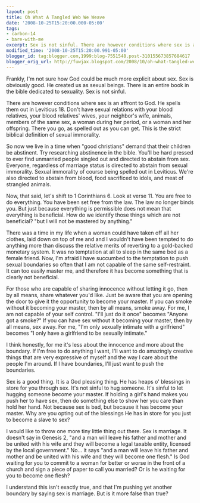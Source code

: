 ```yaml
---
layout: post
title: Oh What A Tangled Web We Weave
date: '2008-10-25T15:20:00.000-05:00'
tags:
- carbon-14
- bare-with-me
excerpt: Sex is not sinful. There are however conditions where sex is an affront to God. He spells them out in Leviticus 18.
modified_time: '2008-10-25T15:20:00.991-05:00'
blogger_id: tag:blogger.com,1999:blog-7551548.post-310155673857684617
blogger_orig_url: http://fuwjax.blogspot.com/2008/10/oh-what-tangled-web-we-weave.html
---
```


Frankly, I'm not sure how God could be much more explicit about sex. Sex is obviously good. He created us as sexual beings. There is an entire book in the bible dedicated to sexuality. Sex is not sinful.

There are however conditions where sex is an affront to God. He spells them out in Leviticus 18. Don't have sexual relations with your blood relatives, your blood relatives' wives, your neighbor's wife, animals, members of the same sex, a woman during her period, or a woman and her offspring. There you go, as spelled out as you can get. This is the strict biblical definition of sexual immorality.

So now we live in a time when "good christians" demand that their children be abstinent. Try researching abstinence in the bible. You'll be hard pressed to ever find unmarried people singled out and directed to abstain from sex. Everyone, regardless of marriage status is directed to abstain from sexual immorality. Sexual immorality of course being spelled out in Leviticus. We're also directed to abstain from blood, food sacrificed to idols, and meat of strangled animals.

Now, that said, let's shift to 1 Corinthians 6. Look at verse 11. You are free to do everything. You have been set free from the law. The law no longer binds you. But just because everything is permissible does not mean that everything is beneficial. How do we identify those things which are not beneficial? "but I will not be mastered by anything."

There was a time in my life when a woman could have taken off all her clothes, laid down on top of me and and I wouldn't have been tempted to do anything more than discuss the relative merits of reverting to a gold-backed monetary system. It was no temptation at all to sleep in the same bed as a female friend. Now, I'm afraid I have succumbed to the temptation to push sexual boundaries so often that I am not capable of the same self-restraint. It can too easily master me, and therefore it has become something that is clearly not beneficial.

For those who are capable of sharing innocence without letting it go, then by all means, share whatever you'd like. Just be aware that you are opening the door to give it the opportunity to become your master. If you can smoke without it becoming your master, then by all means, smoke away. For me, I am not capable of your self control. "I'll just do it once" becomes "Anyone got a smoke?" If you can have sex without it becoming your master, then by all means, sex away. For me, "I'm only sexually intimate with a girlfriend" becomes "I only have a girlfriend to be sexually intimate."

I think honestly, for me it's less about the innocence and more about the boundary. If I'm free to do anything I want, I'll want to do amazingly creative things that are very expressive of myself and the way I care about the people I'm around. If I have boundaries, I'll just want to push the boundaries.

Sex is a good thing. It is a God pleasing thing. He has heaps o' blessings in store for you through sex. It's not sinful to hug someone. It's sinful to let hugging someone become your master. If holding a girl's hand makes you push her to have sex, then do something else to show her you care than hold her hand. Not because sex is bad, but because it has become your master. Why are you opting out of the blessings He has in store for you just to become a slave to sex?

I would like to throw one more tiny little thing out there. Sex is marriage. It doesn't say in Genesis 2, "and a man will leave his father and mother and be united with his wife and they will become a legal taxable entity, licensed by the local government." No... it says "and a man will leave his father and mother and be united with his wife and they will become one flesh." Is God waiting for you to commit to a woman for better or worse in the front of a church and sign a piece of paper to call you married? Or is he waiting for you to become one flesh?

I understand this isn't exactly true, and that I'm pushing yet another boundary by saying sex is marriage. But is it more false than true?